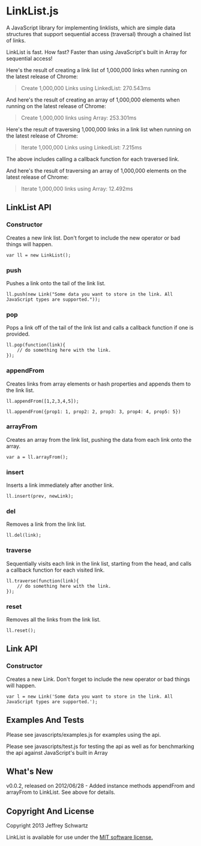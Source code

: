# LinkList.js
A JavaScript library for implementing linklists, which are simple data structures that support sequential access (traversal) through a chained list of links.

LinkList is fast. How fast? Faster than using JavaScript's built in Array for sequential access!

Here's the result of creating a link list of 1,000,000 links when running on the latest release of Chrome:

> Create 1,000,000 Links using LinkedList: 270.543ms

And here's the result of creating an array of 1,000,000 elements when running on the latest release of Chrome:

> Create 1,000,000 links using Array: 253.301ms

Here's the result of traversing 1,000,000 links in a link list when running on the latest release of Chrome:

> Iterate 1,000,000 Links using LinkedList: 7.215ms

The above includes calling a callback function for each traversed link.

And here's the result of traversing an array of 1,000,000 elements on the latest release of Chrome:

> Iterate 1,000,000 links using Array: 12.492ms

## LinkList API

### Constructor
Creates a new link list. Don't forget to include the new operator or bad things will happen.

    var ll = new LinkList();

### push
Pushes a link onto the tail of the link list.

    ll.push(new Link("Some data you want to store in the link. All JavaScript types are supported."));

### pop
Pops a link off of the tail of the link list and calls a callback function if one is provided.

    ll.pop(function(link){
        // do something here with the link.
    });

### appendFrom
Creates links from array elements or hash properties and appends them to the link list.

    ll.appendFrom([1,2,3,4,5]);

    ll.appendFrom({prop1: 1, prop2: 2, prop3: 3, prop4: 4, prop5: 5})

### arrayFrom
Creates an array from the link list, pushing the data from each link onto the array.

    var a = ll.arrayFrom();

### insert
Inserts a link immediately after another link.

    ll.insert(prev, newLink);

### del
Removes a link from the link list.

    ll.del(link);

### traverse
Sequentially visits each link in the link list, starting from the head, and calls a callback function for each visited link.

    ll.traverse(function(link){
        // do something here with the link.
    });

### reset
Removes all the links from the link list.

    ll.reset();

## Link API

### Constructor
Creates a new Link. Don't forget to include the new operator or bad things will happen.

    var l = new Link('Some data you want to store in the link. All JavaScript types are supported.');

## Examples And Tests
Please see javascripts/examples.js for examples using the api.

Please see javascripts/test.js for testing the api as well as for benchmarking the api against JavaScript's built in Array

## What's New
v0.0.2, released on 2012/06/28 - Added instance methods appendFrom and arrayFrom to LinkList. See above for details.

## Copyright And License
Copyright 2013 Jeffrey Schwartz

LinkList is available for use under the [MIT software license.](https://github.com/jeffschwartz/linklist/blob/master/LICENSE)